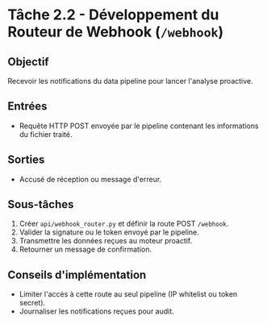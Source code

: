# Tâche 2.2 - Développement du Routeur de Webhook (`/webhook`)

## Objectif
Recevoir les notifications du data pipeline pour lancer l'analyse proactive.

## Entrées
- Requête HTTP POST envoyée par le pipeline contenant les informations du fichier traité.

## Sorties
- Accusé de réception ou message d'erreur.

## Sous-tâches
1. Créer `api/webhook_router.py` et définir la route POST `/webhook`.
2. Valider la signature ou le token envoyé par le pipeline.
3. Transmettre les données reçues au moteur proactif.
4. Retourner un message de confirmation.

## Conseils d'implémentation
- Limiter l'accès à cette route au seul pipeline (IP whitelist ou token secret).
- Journaliser les notifications reçues pour audit.
